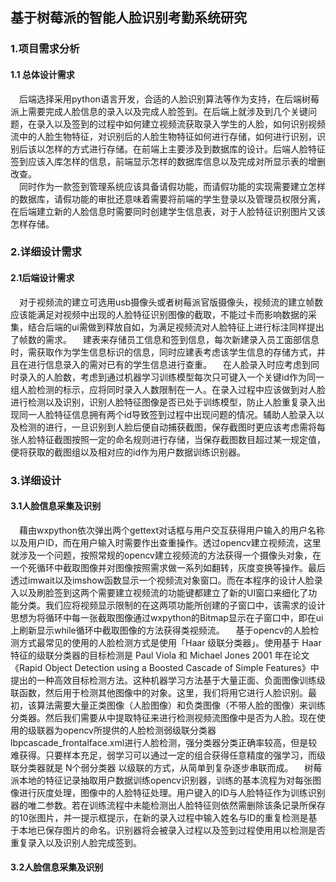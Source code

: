 ## 基于树莓派的智能人脸识别考勤系统研究
### 1.项目需求分析  
#### 1.1 总体设计需求
 后端选择采用python语言开发，合适的人脸识别算法等作为支持，在后端树莓派上需要完成人脸信息的录入以及完成人脸签到。在后端上就涉及到几个关键问题，在录入以及签到的过程中如何建立视频流获取录入学生的人脸，如何识别视频流中的人脸生物特征，对识别后的人脸生物特征如何进行存储，如何进行识别，识别后该以怎样的方式进行存储。在前端上主要涉及到数据库的设计。后端人脸特征签到应该入库怎样的信息，前端显示怎样的数据库信息以及完成对所显示表的增删改查。  
 同时作为一款签到管理系统应该具备请假功能，而请假功能的实现需要建立怎样的数据库，请假功能的审批还意味着需要将前端的学生登录以及管理员权限分离，在后端建立新的人脸信息时需要同时创建学生信息表，对于人脸特征识别图片又该怎样存储。
### 2.详细设计需求
#### 2.1后端设计需求
 对于视频流的建立可选用usb摄像头或者树莓派官版摄像头，视频流的建立帧数应该能满足对视频中出现的人脸特征识别图像的截取，不能过卡而影响数据的采集，结合后端的ui需做到释放自如，为满足视频流对人脸特征上进行标注同样提出了帧数的需求。
 建表来存储员工信息和签到信息，每次新建录入员工面部信息时，需获取作为学生信息标识的信息，同时应建表考虑该学生信息的存储方式，并且在进行信息录入的需对已有的学生信息进行查重。
 在人脸录入时应考虑到同时录入的人脸数，考虑到通过机器学习训练模型每次只可键入一个关键id作为同一组人脸检测的标示，应将同时录入人数限制在一人。在录入过程中应该做到对人脸进行检测以及识别，识别人脸特征图像是否已处于训练模型，防止人脸重复录入出现同一人脸特征信息拥有两个id导致签到过程中出现问题的情况。辅助人脸录入以及检测的进行，一旦识别到人脸后便自动捕获截图，保存截图时更应该考虑需将每张人脸特征截图按照一定的命名规则进行存储，当保存截图数目超过某一规定值，便将获取的截图组以及相对应的id作为用户数据训练识别器。

### 3.详细设计
#### 3.1人脸信息采集及识别
 藉由wxpython依次弹出两个gettext对话框与用户交互获得用户输入的用户名称以及用户ID，而在用户输入时需要作出查重操作。透过opencv建立视频流，这里就涉及一个问题，按照常规的opencv建立视频流的方法获得一个摄像头对象，在一个死循环中截取图像并对图像按照需求做一系列如翻转，灰度变换等操作。最后透过imwait以及imshow函数显示一个视频流对象窗口。而在本程序的设计人脸录入以及刷脸签到这两个需要建立视频流的功能键都建立了新的UI窗口来细化了功能分类。我们应将视频显示限制的在这两项功能所创建的子窗口中，该需求的设计思想为将循环中每一张截取图像通过wxpython的Bitmap显示在子窗口中，即在ui上刷新显示while循环中截取图像的方法获得类视频流。
 基于opencv的人脸检测方式最常见的使用的人脸检测方式是使用「Haar 级联分类器」。使用基于 Haar 特征的级联分类器的目标检测是 Paul Viola 和 Michael Jones 2001 年在论文《Rapid Object Detection using a Boosted Cascade of Simple Features》中提出的一种高效目标检测方法。这种机器学习方法基于大量正面、负面图像训练级联函数，然后用于检测其他图像中的对象。这里，我们将用它进行人脸识别。最初，该算法需要大量正类图像（人脸图像）和负类图像（不带人脸的图像）来训练分类器。然后我们需要从中提取特征来进行检测视频流图像中是否为人脸。现在使用的级联器为opencv所提供的人脸检测弱级联分类器lbpcascade_frontalface.xml进行人脸检测，强分类器分类正确率较高，但是较难获得。只要样本充足，弱学习可以通过一定的组合获得任意精度的强学习，而级联分类器就是 N个弱分类器 以级联的方式，从简单到复杂逐步串联而成。
 树莓派本地的特征记录抽取用户数据训练opencv识别器，训练的基本流程为对每张图像进行灰度处理，图像中的人脸特征处理。用户键入的ID与人脸特征作为训练识别器的唯二参数。若在训练流程中未能检测出人脸特征则依然需删除该条记录所保存的10张图片，并一提示框提示，在新的录入过程中输入姓名与ID的重复检测是基于本地已保存图片的命名。识别器将会被录入过程以及签到过程使用用以检测是否重复录入以及识别人脸完成签到。
#### 3.2人脸信息采集及识别
